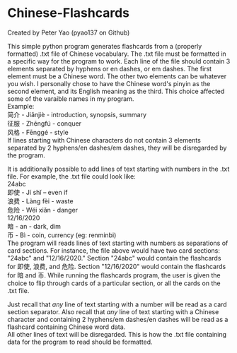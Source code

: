 # Chinese-Flashcards
Created by Peter Yao (pyao137 on Github)

This simple python program generates flashcards from a (properly formatted) .txt file of Chinese vocabulary.
The .txt file must be formatted in a specific way for the program to work. Each line of the file should contain 3 elements separated by hyphens or en dashes, or em dashes.
The first element must be a Chinese word. The other two elements can be whatever you wish. 
I personally chose to have the Chinese word's pinyin as the second element, and its English meaning as the third. This choice affected some of the varaible names in my program.
<br>Example: <br>
  <space><space>简介 - Jiǎnjiè - introduction, synopsis, summary <br>
  <space><space>征服 - Zhēngfú - conquer <br>
  <space><space>风格 - Fēnggé - style <br>
If lines starting with Chinese characters do not contain 3 elements separated by 2 hyphens/en dashes/em dashes, they will be disregarded by the program. <br>

It is additionally possible to add lines of text starting with numbers in the .txt file. For example, the .txt file could look like: <br>
  <space><space>24abc <br>
  <space><space>即使 - Jí shǐ – even if <br>
  <space><space>浪费 - Làng fèi - waste <br>
  <space><space>危险 - Wéi xiǎn - danger <br>
  <space><space>12/16/2020 <br>
  <space><space>暗 - an - dark, dim <br>
  <space><space>币 - Bì - coin, currency (eg: renminbi) <br>
The program will reads lines of text starting with numbers as separations of card sections. For instance, the file above would have two card sections: "24abc" and "12/16/2020."
Section "24abc" would contain the flashcards for 即使, 浪费, and 危险. Section "12/16/2020" would contain the flashcards for 暗 and 币. 
While running the flashcards program, the user is given the choice to flip through cards of a particular section, or all the cards on the .txt file. <br>

Just recall that *any* line of text starting with a number will be read as a card section separator.
Also recall that *any* line of text starting with a Chinese character and containing 2 hyphens/em dashes/en dashes will be read as a flashcard containing Chinese word data.<br>
All other lines of text will be disregarded. This is how the .txt file containing data for the program to read should be formatted.
